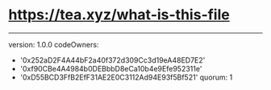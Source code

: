 # https://tea.xyz/what-is-this-file 
---
version: 1.0.0
codeOwners:
  - '0x252aD2F4A44bF2a40f372d309Cc3d19eA48ED7E2'
  - '0xf90CBe4A4984b0DEBbbD8eCa10b4e9Efe952311e'
  - '0xD55BCD3FfB2EfF31AE2E0C3112Ad94E93f5Bf521'
quorum: 1
